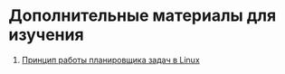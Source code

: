 # Дополнительные материалы для изучения

1. [Принцип работы планировщика задач в Linux](https://habr.com/ru/companies/ruvds/articles/578788/)